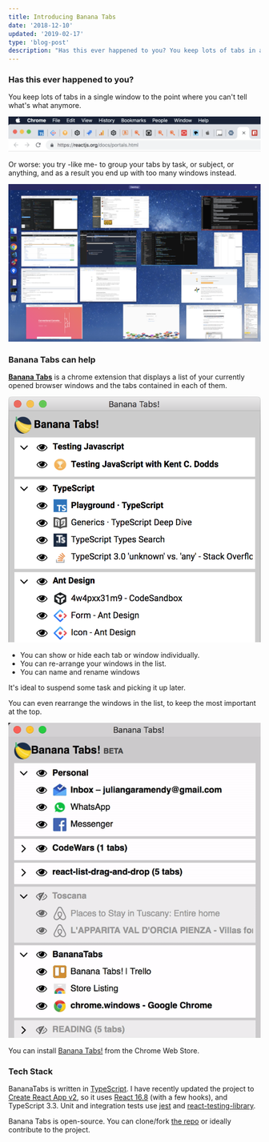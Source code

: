 ```yaml
---
title: Introducing Banana Tabs
date: '2018-12-10'
updated: '2019-02-17'
type: 'blog-post'
description: "Has this ever happened to you? You keep lots of tabs in a single window to the point where you can't tell what's what anymore."
---
```


### Has this ever happened to you?

You keep lots of tabs in a single window to the point where you can't tell what's what anymore.

![too many tabs](./too-many-tabs.png)

Or worse: you try -like me- to group your tabs by task, or subject, or anything, and as a result you end up with too many windows instead.

![too many windows](./too-many-windows.png)

### Banana Tabs can help

[**Banana Tabs**](https://goo.gl/AyrUQL) is a chrome extension that displays a list of your currently opened browser windows and the tabs contained in each of them.

![Banana Tabs extension](./bananatabs-list-wins-short.png)

- You can show or hide each tab or window individually.
- You can re-arrange your windows in the list.
- You can name and rename windows

It's ideal to suspend some task and picking it up later.

You can even rearrange the windows in the list, to keep the most important at the top.

![Banana Tabs extension while user drags a window group](./bananatabs-drag-drop.gif)

You can install [Banana Tabs!](https://goo.gl/AyrUQL) from the Chrome Web Store.

### Tech Stack

BananaTabs is written in [TypeScript](https://github.com/Microsoft/TypeScript). I have recently updated the project to [Create React App v2](https://github.com/facebook/create-react-app), so it uses [React 16.8](https://github.com/facebook/react) (with a few hooks), and TypeScript 3.3. Unit and integration tests use [jest](https://github.com/facebook/jest) and [react-testing-library](https://github.com/kentcdodds/react-testing-library).

Banana Tabs is open-source. You can clone/fork [the repo](https://github.com/julianG/bananatabs) or ideally contribute to the project.
